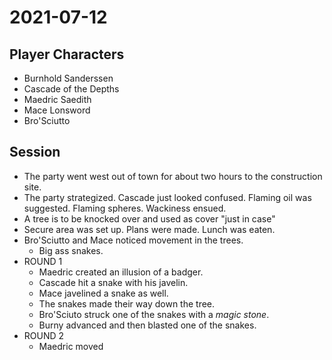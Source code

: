 # 2021-07-12
## Player Characters
* Burnhold Sanderssen
* Cascade of the Depths
* Maedric Saedith
* Mace Lonsword
* Bro'Sciutto
## Session
* The party went west out of town for about two hours to the construction site.
* The party strategized. Cascade just looked confused. Flaming oil was suggested. Flaming spheres. Wackiness ensued.
* A tree is to be knocked over and used as cover "just in case"
* Secure area was set up. Plans were made. Lunch was eaten.
* Bro'Sciutto and Mace noticed movement in the trees.
	* Big ass snakes.
* ROUND 1
	* Maedric created an illusion of a badger.
	* Cascade hit a snake with his javelin.
	* Mace javelined a snake as well.
	* The snakes made their way down the tree.
	* Bro'Sciuto struck one of the snakes with a _magic stone_.
	* Burny advanced and then blasted one of the snakes.
* ROUND 2
	* Maedric moved
<!--stackedit_data:
eyJoaXN0b3J5IjpbNjc2MzcwMDkyLC02Njg1NzM5MzYsMTYxNT
EwNjc3MSwtMjAzOTQ2MjEyNywtMTE4MDA5NTc5NywtMTk4NzUx
MTQxMSwtNTU2MjMyNzkzLDE5NjM5MjM3MTksMjUzMTY0NjM4XX
0=
-->